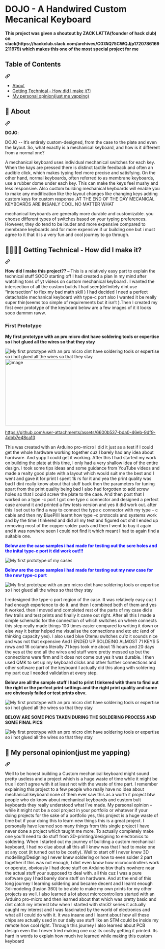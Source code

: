 
<h1>DOJO - A Handwired Custom Mecanical Keyboard</h1>
<p><strong>This project was given a shoutout by ZACK LATTA(founder of hack club) on slack(https://hackclub.slack.com/archives/C07AQ75CWQJ/p1720786169211979) which makes this one of the most special project for me </strong></p>
<div class="markdown-heading" dir="auto"><h2 tabindex="-1" class="heading-element" dir="auto">Table of Contents</h2><a id="user-content-table-of-contents" class="anchor" aria-label="Permalink: Table of Contents" href="#table-of-contents"><svg class="octicon octicon-link" viewBox="0 0 16 16" version="1.1" width="16" height="16" aria-hidden="true"><path d="m7.775 3.275 1.25-1.25a3.5 3.5 0 1 1 4.95 4.95l-2.5 2.5a3.5 3.5 0 0 1-4.95 0 .751.751 0 0 1 .018-1.042.751.751 0 0 1 1.042-.018 1.998 1.998 0 0 0 2.83 0l2.5-2.5a2.002 2.002 0 0 0-2.83-2.83l-1.25 1.25a.751.751 0 0 1-1.042-.018.751.751 0 0 1-.018-1.042Zm-4.69 9.64a1.998 1.998 0 0 0 2.83 0l1.25-1.25a.751.751 0 0 1 1.042.018.751.751 0 0 1 .018 1.042l-1.25 1.25a3.5 3.5 0 1 1-4.95-4.95l2.5-2.5a3.5 3.5 0 0 1 4.95 0 .751.751 0 0 1-.018 1.042.751.751 0 0 1-1.042.018 1.998 1.998 0 0 0-2.83 0l-2.5 2.5a1.998 1.998 0 0 0 0 2.83Z"></path></svg></a></div>
<ul dir="auto">
<li><a href="#-about">About</a></li>
<li><a href="#make">Getting Technical - How did I make it?)</a></li>
<li><a href="#-pops">My personal opinion(just me yapping)</a></li>
</ul>


<div class="markdown-heading" dir="auto"><h2 tabindex="-1" class="heading-element" dir="auto">🚀 About</h2><a id="user-content--about" class="anchor" aria-label="Permalink: 🚀 About" href="#-about"><svg class="octicon octicon-link" viewBox="0 0 16 16" version="1.1" width="16" height="16" aria-hidden="true"><path d="m7.775 3.275 1.25-1.25a3.5 3.5 0 1 1 4.95 4.95l-2.5 2.5a3.5 3.5 0 0 1-4.95 0 .751.751 0 0 1 .018-1.042.751.751 0 0 1 1.042-.018 1.998 1.998 0 0 0 2.83 0l2.5-2.5a2.002 2.002 0 0 0-2.83-2.83l-1.25 1.25a.751.751 0 0 1-1.042-.018.751.751 0 0 1-.018-1.042Zm-4.69 9.64a1.998 1.998 0 0 0 2.83 0l1.25-1.25a.751.751 0 0 1 1.042.018.751.751 0 0 1 .018 1.042l-1.25 1.25a3.5 3.5 0 1 1-4.95-4.95l2.5-2.5a3.5 3.5 0 0 1 4.95 0 .751.751 0 0 1-.018 1.042.751.751 0 0 1-1.042.018 1.998 1.998 0 0 0-2.83 0l-2.5 2.5a1.998 1.998 0 0 0 0 2.83Z"></path></svg></a></div>
<p dir="auto"><strong>DOJO</strong>:</p>
<p>DOJO -- It’s entirely custom-designed, from the case to the plate and even the layout. So, what exactly is a mechanical keyboard, and how is it different from a normal one?

A mechanical keyboard uses individual mechanical switches for each key. When the kays are pressed there is distinct tactile feedback and often an audible click, which makes typing feel more precise and satisfying. On the other hand, normal keyboards, often referred to as membrane keyboards, use a rubber dome under each key. This can make the keys feel mushy and less responsive. Also custom building mechanical keyboards will enable you to make any modification like the layout changes like changing keys adding custom keys for custom response .AT THE END OF THE DAY MECANICAL KEYBOARDS ARE INSANLY COOL NO MATTER WHAT

mechanical keyboards are generally more durable and customizable. you choose different types of switches based on your typing preferences. However, they do tend to be louder and more expensive compared to membrane keyboards and for more expensive if ur building one but i must agree to it that it is a very fun and cool journey to go through.
</p>
<div class="markdown-heading" dir="auto"><h2 tabindex="-1" class="heading-element" dir="auto">🧑‍💻🧑‍💻 Getting Technical - How did I make it?</h2><a id="user-content--about" class="anchor" aria-label="Permalink: 🚀 About" href="#make"><svg class="octicon octicon-link" viewBox="0 0 16 16" version="1.1" width="16" height="16" aria-hidden="true"><path d="m7.775 3.275 1.25-1.25a3.5 3.5 0 1 1 4.95 4.95l-2.5 2.5a3.5 3.5 0 0 1-4.95 0 .751.751 0 0 1 .018-1.042.751.751 0 0 1 1.042-.018 1.998 1.998 0 0 0 2.83 0l2.5-2.5a2.002 2.002 0 0 0-2.83-2.83l-1.25 1.25a.751.751 0 0 1-1.042-.018.751.751 0 0 1-.018-1.042Zm-4.69 9.64a1.998 1.998 0 0 0 2.83 0l1.25-1.25a.751.751 0 0 1 1.042.018.751.751 0 0 1 .018 1.042l-1.25 1.25a3.5 3.5 0 1 1-4.95-4.95l2.5-2.5a3.5 3.5 0 0 1 4.95 0 .751.751 0 0 1-.018 1.042.751.751 0 0 1-1.042.018 1.998 1.998 0 0 0-2.83 0l-2.5 2.5a1.998 1.998 0 0 0 0 2.83Z"></path></svg></a></div>
<p>
<strong>How did I make this project?? – </strong> This is a relatively easy part to explain  the technical stuff SOOO starting off I had created a plan In my mind after watching tons of yt videos on custom mechanical keyboard . I wanted the intersection of all the custom builds I had seen(definitely dint use “intersection” to flex my bad math skill ) I had decided I need a perfect detachable mechanical keyboard with type-c port also I wanted it be really super thin(seems too simple of requirements but it isn’t ).Then I created my first ever prototype of the keyboard below are a few images of it it looks sooo dammm raww.
<h3>First Prototype</h3>
<p><strong>My first prototype with an pro micro dint have soldering tools or expertise so i hot glued all the wires so that they stay</strong></p>
<img src="https://github.com/user-attachments/assets/4d65e7cb-e5ff-4da0-a810-7fb4e10253eb" alt="My first prototype with an pro micro dint have soldering tools or expertise so i hot glued all the wires so that they stay">
<img width="215" alt="image" src="https://github.com/user-attachments/assets/dd526a5d-b5aa-46a7-9902-3c772be6d817">


https://github.com/user-attachments/assets/6600b537-bda0-46eb-9df9-4dbb7e48ca13
<p>This was created with an Arduino pro-micro I did it just as a test if I could get the whole hardware working together cuz I barely had any idea about hardware. And yupp I could get it working. After this I had started my work on building the plate at this time, I only had a very shallow idea of the entire design. I took some tips ideas and some guidance from YouTube videos and made a realty good plate with a layout which would suit me the best and I went and gave it for print I spent 1k rs for it and yea the print quality was bad I dint really know about that stuff back then the parameters for tuning apart from the print quality being bad I also had forgotten to add screw holes so that I could screw the plate to the case. And then post that I worked on a type -c port I got one type c connector and designed a perfect case around it and printed a few tests version and yes it did work out. after this I set out to find a way to connect the type c connector with my type – c cable and then my BluePillI learnt how type –c protocols and systems work   and by the time I tinkered and did all my test and figured out shit I ended up removing most of the copper solder pads and then I went to buy it again and it was nowhere seen I could not find it which meant I had to again find a suitable one.
</p>

<p><strong style="color:blue;">Below are the case samples i had made for testing out the scre holes and the inital type-c port it did work out!!!</strong></p>
<img src="https://github.com/user-attachments/assets/bd1cc369-2fac-464e-a2c9-2f46a59e77b1" alt="My first prototype of my cases">
<p><strong style="color:blue;">Below are the case samples i had made for testing out my new case for the new type-c port</strong></p>
<img src="https://github.com/user-attachments/assets/440685a3-aba0-4494-a085-3b18a891fdce" alt="My first prototype with an pro micro dint have soldering tools or expertise so i hot glued all the wires so that they stay">
<p>I redesigned the type-c port region of the case. It was relatively easy cuz I had enough experience to do it. and then I combined both of them and yes it worked. then I moved and completed rest of the parts of my case did a few trails and test prints and finally it came out right. After all this I made a simple schematic for the connection of which switches on where connects this step really made things 100 times easier compared to writing it down or else way it better helped me visualise the connections and etc etc (end of thinking capacity yes). I also used blue Otemu switches cu1z it sounds nice and was not that expensive And I ENDED UP SOLDEING ALMOST 71 KEYS 5 rows and 16 columns literally 71 keys took me about 15 hours and 20 days the yes at the end all the wires and stuff were pretty messed up but the connections were firm and it does not come out yes it was durable. I then used QMK to set up my keyboard clicks and other further connections and other software part of the keyboard I actually did this along with soldering my part cuz I needed validation at every step. </p>

<p><strong>Below are all the sample stuff I had to print I tinkered with them to find out the right or the perfect print settings and the right print quality and some are obviously failed or test prints obvv.</strong></p>
<img src="https://github.com/user-attachments/assets/d669666a-904d-430d-b25f-054aee3f941c" alt="My first prototype with an pro micro dint have soldering tools or expertise so i hot glued all the wires so that they stay">

<p><strong>BELOW ARE SOME PICS TAKEN DURING THE SOLDERING PROCESS AND SOME FINAL PICS</strong></p>
<img src="https://github.com/user-attachments/assets/804508ba-0edc-4a73-9a75-6dee4ac9b27d" alt="My first prototype with an pro micro dint have soldering tools or expertise so i hot glued all the wires so that they stay">




</p>
<div class="markdown-heading" dir="auto"><h2 tabindex="-1" class="heading-element" dir="auto">🤷 My personal opinion(just me yapping)</h2><a id="user-content--about" class="anchor" aria-label="Permalink: 🚀 About" href="#-My personal opinion(just me yapping)"><svg class="octicon octicon-link" viewBox="0 0 16 16" version="1.1" width="16" height="16" aria-hidden="true"><path d="m7.775 3.275 1.25-1.25a3.5 3.5 0 1 1 4.95 4.95l-2.5 2.5a3.5 3.5 0 0 1-4.95 0 .751.751 0 0 1 .018-1.042.751.751 0 0 1 1.042-.018 1.998 1.998 0 0 0 2.83 0l2.5-2.5a2.002 2.002 0 0 0-2.83-2.83l-1.25 1.25a.751.751 0 0 1-1.042-.018.751.751 0 0 1-.018-1.042Zm-4.69 9.64a1.998 1.998 0 0 0 2.83 0l1.25-1.25a.751.751 0 0 1 1.042.018.751.751 0 0 1 .018 1.042l-1.25 1.25a3.5 3.5 0 1 1-4.95-4.95l2.5-2.5a3.5 3.5 0 0 1 4.95 0 .751.751 0 0 1-.018 1.042.751.751 0 0 1-1.042.018 1.998 1.998 0 0 0-2.83 0l-2.5 2.5a1.998 1.998 0 0 0 0 2.83Z"></path></svg></a></div>
<p>Well to be honest building a Custom mechanical keyboard might sound pretty useless and a project which is a huge waste of time while it might be true I don’t agree with it at least not with the waste of time part. I remember explaining this project to a few people who really have no idea about mechanical keyboard none of them ever saw this as a worth it project btw people who do know about mechanical keyboards and custom bult keyboards they really understood what I’ve made. My personal opinion – while it might not be a cool project in your portfolio or whatever if your doing projects for the sake of a portfolio yes, this project is a huge waste of time but if your doing this to learn new things this is a great project. I personally have learned soo many things from this single project I have never done a project which taught me more. To actually completely make one you’ll need to do stuff from 3D-printing/designing to electronics to soldering. When I started out my journey of building a custom mechanical keyboard, I had no clue about all this all I knew was that I had to make one at any cost (it turned out to be costly). Well to start off I never knew 3D modelling/Designing I never knew soldering or how to even solder 2 part together if this was not enough, I dint even know how microcontrollers work or operate, obviously I had done stuff on Arduino btw that’s nowhere near the actual stuff your supposed to deal with. all this cuz I was a pure software guy I had barely done stuff on hardware. And at the end of this long journey I learning soldering and became decent and I learnt enough 3d-modeling (fusion 360) to be able to make my own prints for my other projects as well. I also learned a lot about microcontrollers started with an Arduino pro-micro and then learned about that which was pretty basic and dint catch my interest btw when I started with stm32 series it actually caught my interest and I was fascinated by the world of electronics and what all I could do with it. It was insane and I learnt about how all these chips are actually used in our daily use stuff like an STM could be inside my remote how cool right. Through this journey I also learned about PCB design even tho I never tried making one cuz its costly getting it printed. Its hard in words to explain how much ive learned while making this custom keyboard</p>
